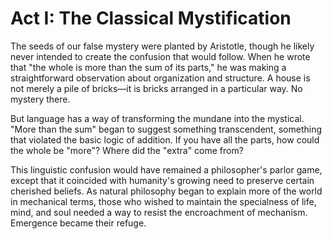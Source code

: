 # Act I: The Classical Mystification

The seeds of our false mystery were planted by Aristotle, though he likely never intended to create the confusion that would follow. When he wrote that "the whole is more than the sum of its parts," he was making a straightforward observation about organization and structure. A house is not merely a pile of bricks—it is bricks arranged in a particular way. No mystery there.

But language has a way of transforming the mundane into the mystical. "More than the sum" began to suggest something transcendent, something that violated the basic logic of addition. If you have all the parts, how could the whole be "more"? Where did the "extra" come from?

This linguistic confusion would have remained a philosopher's parlor game, except that it coincided with humanity's growing need to preserve certain cherished beliefs. As natural philosophy began to explain more of the world in mechanical terms, those who wished to maintain the specialness of life, mind, and soul needed a way to resist the encroachment of mechanism. Emergence became their refuge.
